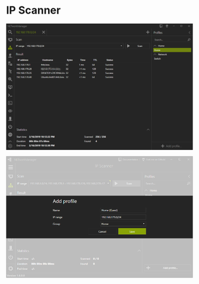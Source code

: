 # IP Scanner

![IPScanner](../../_images/IPScanner.png)

![IPScanner](../../_images/IPScanner_Profile.png)